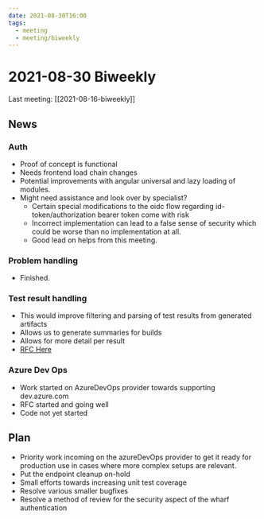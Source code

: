 ```yaml
---
date: 2021-08-30T16:00
tags: 
  - meeting
  - meeting/biweekly
---
```


# 2021-08-30 Biweekly

Last meeting: [[2021-08-16-biweekly]]

## News



### Auth

- Proof of concept is functional
- Needs frontend load chain changes
- Potential improvements with angular universal and lazy loading of modules.
- Might need assistance and look over by specialist?
  - Certain special modifications to the oidc flow regarding 
    id-token/authorization bearer token come with risk
  - Incorrect implementation can lead to a false sense of security which 
    could be worse than no implementation at all.
  - Good lead on helps from this meeting.

### Problem handling

- Finished.

### Test result handling

- This would improve filtering and parsing of test results from generated 
  artifacts
- Allows us to generate summaries for builds
- Allows for more detail per result
- [RFC Here](https://github.com/iver-wharf/rfcs/blob/master/_published/0014-test-results-handling.md)

### Azure Dev Ops

- Work started on AzureDevOps provider towards supporting dev.azure.com
- RFC started and going well
- Code not yet started

## Plan

- Priority work incoming on the azureDevOps provider to get it ready for 
  production use in cases where more complex setups are relevant.
- Put the endpoint cleanup on-hold 
- Small efforts towards increasing unit test coverage
- Resolve various smaller bugfixes
- Resolve a method of review for the security aspect of the wharf 
  authentication
